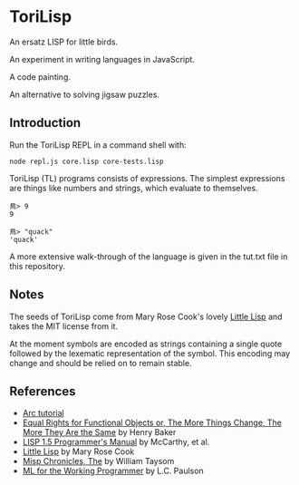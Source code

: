 # ToriLisp

An ersatz LISP for little birds.

An experiment in writing languages in JavaScript.

A code painting.

An alternative to solving jigsaw puzzles.

## Introduction

Run the ToriLisp REPL in a command shell with:

    node repl.js core.lisp core-tests.lisp

ToriLisp (TL) programs consists of expressions. The simplest expressions 
are things like numbers and strings, which evaluate to themselves.

    鳥> 9
    9
    
    鳥> "quack"
    'quack'

A more extensive walk-through of the language is given in the tut.txt
file in this repository.

## Notes

The seeds of ToriLisp come from Mary Rose Cook's lovely 
[Little Lisp](https://github.com/maryrosecook/littlelisp) and takes
the MIT license from it.

At the moment symbols are encoded as strings containing a single quote
followed by the lexematic representation of the symbol. This encoding
may change and should be relied on to remain stable.

## References

- [Arc tutorial](http://www.arclanguage.org/tut.txt)
- [Equal Rights for Functional Objects or, The More Things Change, The More They Are the Same](http://citeseerx.ist.psu.edu/viewdoc/summary?doi=10.1.1.23.9999) by Henry Baker
- [LISP 1.5 Programmer's Manual](http://www.softwarepreservation.org/projects/LISP/book/LISP%201.5%20Programmers%20Manual.pdf/view) by McCarthy, et al.
- [Little Lisp](https://github.com/maryrosecook/littlelisp) by Mary Rose Cook
- [Misp Chronicles, The](https://web.archive.org/web/20111109113907/http://cubiclemuses.com/cm/blog/2007/misp_final.html?showcomments=yes) by William Taysom
- [ML for the Working Programmer](https://www.amazon.com/ML-Working-Programmer-2nd-Paulson/dp/052156543X/?tag=fogus-20) by L.C. Paulson
